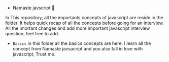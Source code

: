 - Namaste javscript 🚀

In This repository, all the importants concepts of javascript are reside in the folder. It helps quick recap of all the concepts before going for an interview. All the imortant changes and add more important javascript interview question, feel free to add.

- `Basics` in this folder all the basics concepts are here. I learn all the concept from Namaste javsacript and you also fall in love with javascript, Trust me.

